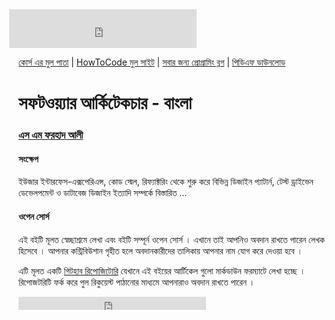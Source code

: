 <iframe src="https://www.facebook.com/plugins/likebox.php?href=https%3A%2F%2Fwww.facebook.com%2Fhowtocode.com.bd&amp;width&amp;height=62&amp;colorscheme=light&amp;show_faces=false&amp;header=false&amp;stream=false&amp;show_border=false&amp;appId=353725671441956" scrolling="no" frameborder="0" style="border:none; overflow:hidden; height:62px; margin-left:-15px;" allowTransparency="true"></iframe>

[কোর্স এর মুল পাতা](http://architecture.howtocode.com.bd/) | [HowToCode মুল সাইট](http://www.howtocode.com.bd/) | [সবার জন্য প্রোগ্রামিং ব্লগ](http://blog.howtocode.com.bd/) | [পিডিএফ ডাউনলোড](https://www.gitbook.com/download/pdf/book/howtocode-com-bd/-architecture)

# সফটওয়্যার আর্কিটেকচার - বাংলা

### [এস এম ফরহাদ আলী](http://logicalforhad.wordpress.com/)

#### সংক্ষেপ

ইউজার ইন্টারফেস-এক্সপেরিএন্স, কোড স্মেল, রিফ্যাক্টরিং থেকে শুরু করে বিভিন্ন ডিজাইন প্যাটার্ন, টেস্ট ড্রাইভেন ডেভেলপমেন্ট ও ডাটাবেজ ডিজাইন ইত্যাদি সম্পর্কে বিস্তারিত ...

#### ওপেন সোর্স

এই বইটি মূলত স্বেচ্ছাশ্রমে লেখা এবং বইটি সম্পূর্ন ওপেন সোর্স । এখানে তাই আপনিও অবদান রাখতে পারেন লেখক হিসেবে । আপনার কন্ট্রিবিউশান গৃহীত হলে অবদানকারীদের তালিকায় আপনার নাম যোগ করে দেওয়া হবে ।

এটি মূলত একটি [গিটহাব রিপোজিটোরি](https://github.com/howtocode-com-bd/architecture.howtocode.com.bd)  যেখানে এই বইয়ের আর্টিকেল গুলো মার্কডাউন ফরম্যাটে লেখা হচ্ছে । রিপোজটরিটি ফর্ক করে পুল রিকুয়েস্ট পাঠানোর মাধ্যমে আপনারাও অবদান রাখতে পারেন ।

<iframe src="https://www.facebook.com/plugins/like.php?href=http%3A%2F%2Farchitecture.howtocode.com.bd&amp;width&amp;layout=button_count&amp;action=like&amp;show_faces=false&amp;share=true&amp;height=21&amp;appId=353725671441956" scrolling="no" frameborder="0" style="border:none; overflow:hidden; height:21px;" allowTransparency="true"></iframe>
